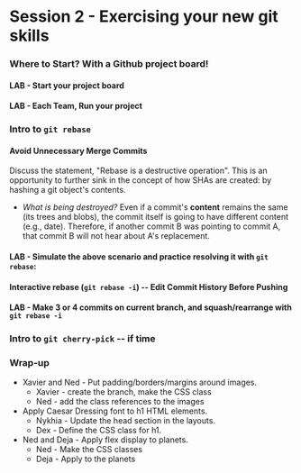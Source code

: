 # Session 2  - Exercising your new git skills
### Where to Start?  With a Github project board!
#### LAB - Start your project board
#### LAB - Each Team, Run your project
### Intro to `git rebase`
#### Avoid Unnecessary Merge Commits
Discuss the statement, "Rebase is a destructive operation".  This is an opportunity to further sink in the concept of how SHAs are created: by hashing a git object's contents.
- _What is being destroyed?_  Even if a commit's **content** remains the same (its trees and blobs), the commit itself is going to have different content (e.g., date).  Therefore, if another commit B was pointing to commit A, that commit B will not hear about A's replacement.
#### LAB - Simulate the above scenario and practice resolving it with `git rebase`:
#### Interactive rebase (`git rebase -i`) -- Edit Commit History Before Pushing
#### LAB - Make 3 or 4 commits on current branch, and squash/rearrange with `git rebase -i`
### Intro to `git cherry-pick` -- if time
### Wrap-up

- Xavier and Ned - Put padding/borders/margins around images.
  - Xavier - create the branch, make the CSS class
  - Ned - add the class references to the images
- Apply Caesar Dressing font to h1 HTML elements.
  - Nykhia - Update the head section in the layouts.
  - Dex - Define the CSS class for h1.
- Ned and Deja - Apply flex display to planets.
  - Ned - Make the CSS classes
  - Deja - Apply to the planets

